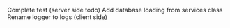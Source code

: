 Complete test (server side todo)
Add database loading from services class
Rename logger to logs (client side)